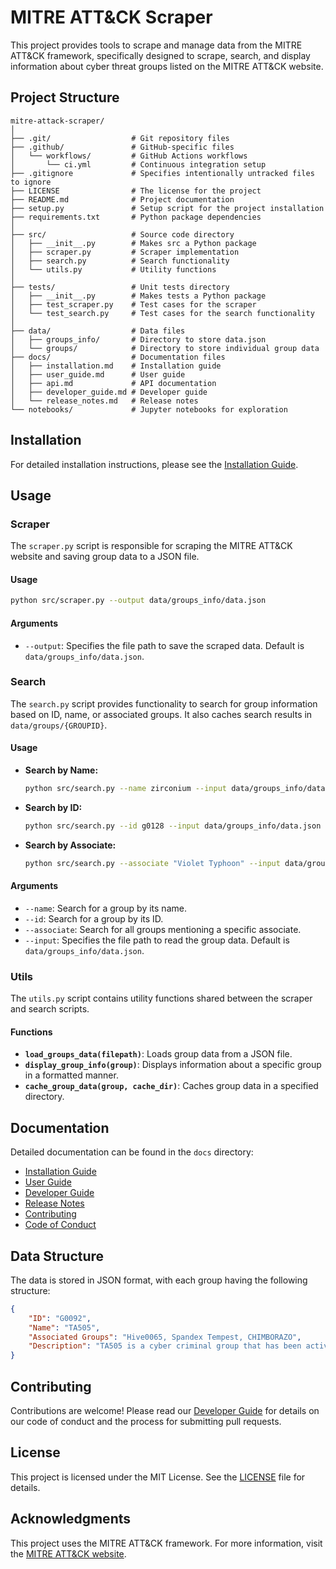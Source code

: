 
# MITRE ATT&CK Scraper

This project provides tools to scrape and manage data from the MITRE ATT&CK framework, specifically designed to scrape, search, and display information about cyber threat groups listed on the MITRE ATT&CK website.

## Project Structure

```
mitre-attack-scraper/
│
├── .git/                  # Git repository files
├── .github/               # GitHub-specific files
│   └── workflows/         # GitHub Actions workflows
│       └── ci.yml         # Continuous integration setup
├── .gitignore             # Specifies intentionally untracked files to ignore
├── LICENSE                # The license for the project
├── README.md              # Project documentation
├── setup.py               # Setup script for the project installation
├── requirements.txt       # Python package dependencies
│
├── src/                   # Source code directory
│   ├── __init__.py        # Makes src a Python package
│   ├── scraper.py         # Scraper implementation
│   ├── search.py          # Search functionality
│   └── utils.py           # Utility functions
│
├── tests/                 # Unit tests directory
│   ├── __init__.py        # Makes tests a Python package
│   ├── test_scraper.py    # Test cases for the scraper
│   └── test_search.py     # Test cases for the search functionality
│
├── data/                  # Data files
│   ├── groups_info/       # Directory to store data.json
│   └── groups/            # Directory to store individual group data
├── docs/                  # Documentation files
│   ├── installation.md    # Installation guide
│   ├── user_guide.md      # User guide
│   ├── api.md             # API documentation
│   ├── developer_guide.md # Developer guide
│   └── release_notes.md   # Release notes
└── notebooks/             # Jupyter notebooks for exploration
```

## Installation

For detailed installation instructions, please see the [Installation Guide](docs/INSTALLATION_GUIDE.md).

## Usage

### Scraper

The `scraper.py` script is responsible for scraping the MITRE ATT&CK website and saving group data to a JSON file.

#### Usage

```bash
python src/scraper.py --output data/groups_info/data.json
```

#### Arguments

- `--output`: Specifies the file path to save the scraped data. Default is `data/groups_info/data.json`.

### Search

The `search.py` script provides functionality to search for group information based on ID, name, or associated groups. It also caches search results in `data/groups/{GROUPID}`.

#### Usage

- **Search by Name:**

  ```bash
  python src/search.py --name zirconium --input data/groups_info/data.json
  ```

- **Search by ID:**

  ```bash
  python src/search.py --id g0128 --input data/groups_info/data.json
  ```

- **Search by Associate:**

  ```bash
  python src/search.py --associate "Violet Typhoon" --input data/groups_info/data.json
  ```

#### Arguments

- `--name`: Search for a group by its name.
- `--id`: Search for a group by its ID.
- `--associate`: Search for all groups mentioning a specific associate.
- `--input`: Specifies the file path to read the group data. Default is `data/groups_info/data.json`.

### Utils

The `utils.py` script contains utility functions shared between the scraper and search scripts.

#### Functions

- **`load_groups_data(filepath)`**: Loads group data from a JSON file.
- **`display_group_info(group)`**: Displays information about a specific group in a formatted manner.
- **`cache_group_data(group, cache_dir)`**: Caches group data in a specified directory.

## Documentation

Detailed documentation can be found in the `docs` directory:

- [Installation Guide](docs/INSTALLATION_GUIDE.md)
- [User Guide](docs/USER_GUIDE.md)
- [Developer Guide](docs/DEVELOPERS_GUIDE.md)
- [Release Notes](docs/RELEASE_NOTES.md)
- [Contributing](docs/CONTRIBUTING.md)
- [Code of Conduct](docs/CODE_OF_CONDUCT.MD)

## Data Structure

The data is stored in JSON format, with each group having the following structure:

```json
{
    "ID": "G0092",
    "Name": "TA505",
    "Associated Groups": "Hive0065, Spandex Tempest, CHIMBORAZO",
    "Description": "TA505 is a cyber criminal group that has been active since at least 2014. TA505 is known for frequently changing malware, driving global trends in criminal malware distribution, and ransomware campaigns involving Clop."
}
```

## Contributing

Contributions are welcome! Please read our [Developer Guide](docs/DEVELOPERS_GUIDE.md) for details on our code of conduct and the process for submitting pull requests.

## License

This project is licensed under the MIT License. See the [LICENSE](LICENSE.md) file for details.

## Acknowledgments

This project uses the MITRE ATT&CK framework. For more information, visit the [MITRE ATT&CK website](https://attack.mitre.org/).
